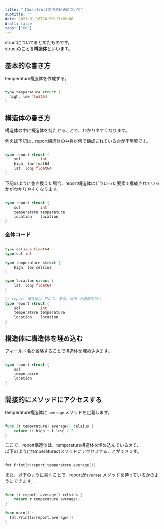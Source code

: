 ```yaml
---
title: "【Go】structの埋め込みについて"
subtitle: ""
date: 2021-01-16T20:50:17+09:00
draft: false
tags: ["Go"]
---
```


structについてまとめたものです。  
structのことを**構造体**といいます。

<!--more-->

## 基本的な書き方
temperature構造体を作成する。

```go

type temperature struct {
  high, low float64
}

```

## 構造体の書き方

構造体の中に構造体を持たせることで、わかりやすくなります。  

例えば下記は、report構造体の中身が何で構成されているかが不明瞭です。

```go

type report struct {
	sol         int
	high, low foat64
	lat, long float64
}

```

下記のように書き換えた場合、report構造体はどういった要素で構成されているかがわかりやすくなります。

```go

type report struct {
	sol         int
	temperature temperature
	location    location
}

```

### 全体コード

```go

type celsius float64
type sol int

type temperature struct {
	high, low celsius
}

type location struct {
	lat, long float64
}

// report 構造体は 日にち、気温、場所 の情報を持つ
type report struct {
	sol         int
	temperature temperature
	location    location
}

```

## 構造体に構造体を埋め込む

フィールド名を省略することで構造体を埋め込みます。

```go

type report struct {
	sol
	temperature
	location
}

```

## 間接的にメソッドにアクセスする

temperature構造体に ```average``` メソッドを定義します。

```go

func (t temperature) average() celsius {
	return (t.high + t.low) / 2
}

```

ここで、report構造体は、temperature構造体を埋め込んでいるので、  
以下のようにtemperatureのメソッドにアクセスすることができます。

```go

fmt.Println(report.temperature.average())

```

また、以下のように書くことで、reportが```average``` メソッドを持っているかのようにできます。

```go

func (r report) average() celsius {
	return r.temperature.average()
}

func main() {
  fmt.Println(report.average())
}

```
